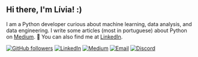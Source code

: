 ## Hi there, I'm Lívia! :)

I am a Python developer curious about machine learning, data analysis, and data engineering. I write some articles (most in portuguese) about Python on [Medium](https://medium.com/@alvzslivia). 🐍 You can also find me at [LinkedIn](https://www.linkedin.com/in/liviaalvess/).

[![GitHub followers](https://img.shields.io/github/followers/liviaalvzs?style=social&color=000000)](https://github.com/liviaalvzs)
<a href="https://www.linkedin.com/in/liviaalvess/" target="_blank"><img src="https://img.shields.io/badge/LinkedIn-%230077B5.svg?&style=flat-square&logo=linkedin&logoColor=black&color=ffffff" alt="LinkedIn"></a>
<a href="https://medium.com/@alvzslivia" target="_blank"><img src="https://img.shields.io/badge/Medium-%23000000.svg?&style=flat-square&logo=medium&logoColor=black&color=ffffff" alt="Medium"></a>
<a href="mailto:aslivia@icloud.com" target="_blank"><img src="https://img.shields.io/badge/Email-%23D14836.svg?&style=flat-square&logo=gmail&logoColor=black&color=ffffff" alt="Email"></a>
<a href="https://discord.com/users/alvzslivia" target="_blank"><img src="https://img.shields.io/badge/Discord-%2393A9C8.svg?&style=flat-square&logo=discord&logoColor=black&color=ffffff" alt="Discord"></a>
